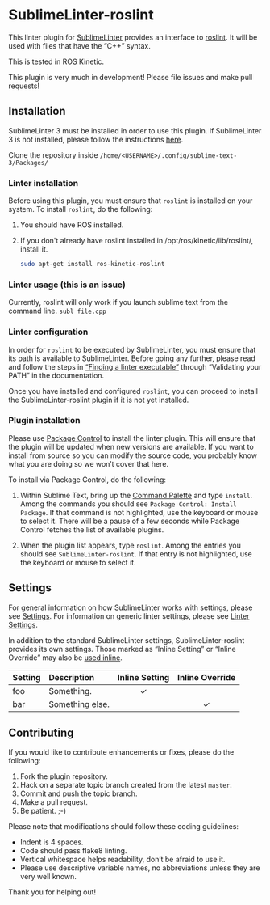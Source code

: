 SublimeLinter-roslint
================================

This linter plugin for [SublimeLinter][docs] provides an interface to [roslint](http://wiki.ros.org/roslint). It will be used with files that have the “C++” syntax.

This is tested in ROS Kinetic.

This plugin is very much in development!  Please file issues and make pull requests!

## Installation
SublimeLinter 3 must be installed in order to use this plugin. If SublimeLinter 3 is not installed, please follow the instructions [here][installation].

Clone the repository inside `/home/<USERNAME>/.config/sublime-text-3/Packages/`

### Linter installation
Before using this plugin, you must ensure that `roslint` is installed on your system. To install `roslint`, do the following:

1. You should have ROS installed.

2. If you don't already have roslint installed in /opt/ros/kinetic/lib/roslint/, install it.
   ```bash
   sudo apt-get install ros-kinetic-roslint
   ```
### Linter usage (this is an issue)
Currently, roslint will only work if you launch sublime text from the command line.
`subl file.cpp`

### Linter configuration
In order for `roslint` to be executed by SublimeLinter, you must ensure that its path is available to SublimeLinter. Before going any further, please read and follow the steps in [“Finding a linter executable”](http://sublimelinter.readthedocs.org/en/latest/troubleshooting.html#finding-a-linter-executable) through “Validating your PATH” in the documentation.

Once you have installed and configured `roslint`, you can proceed to install the SublimeLinter-roslint plugin if it is not yet installed.

### Plugin installation
Please use [Package Control][pc] to install the linter plugin. This will ensure that the plugin will be updated when new versions are available. If you want to install from source so you can modify the source code, you probably know what you are doing so we won’t cover that here.

To install via Package Control, do the following:

1. Within Sublime Text, bring up the [Command Palette][cmd] and type `install`. Among the commands you should see `Package Control: Install Package`. If that command is not highlighted, use the keyboard or mouse to select it. There will be a pause of a few seconds while Package Control fetches the list of available plugins.

1. When the plugin list appears, type `roslint`. Among the entries you should see `SublimeLinter-roslint`. If that entry is not highlighted, use the keyboard or mouse to select it.

## Settings
For general information on how SublimeLinter works with settings, please see [Settings][settings]. For information on generic linter settings, please see [Linter Settings][linter-settings].

In addition to the standard SublimeLinter settings, SublimeLinter-roslint provides its own settings. Those marked as “Inline Setting” or “Inline Override” may also be [used inline][inline-settings].

|Setting|Description|Inline Setting|Inline Override|
|:------|:----------|:------------:|:-------------:|
|foo|Something.|&#10003;| |
|bar|Something else.| |&#10003;|

## Contributing
If you would like to contribute enhancements or fixes, please do the following:

1. Fork the plugin repository.
1. Hack on a separate topic branch created from the latest `master`.
1. Commit and push the topic branch.
1. Make a pull request.
1. Be patient.  ;-)

Please note that modifications should follow these coding guidelines:

- Indent is 4 spaces.
- Code should pass flake8 linting.
- Vertical whitespace helps readability, don’t be afraid to use it.
- Please use descriptive variable names, no abbreviations unless they are very well known.

Thank you for helping out!

[docs]: http://sublimelinter.readthedocs.org
[installation]: http://sublimelinter.readthedocs.org/en/latest/installation.html
[locating-executables]: http://sublimelinter.readthedocs.org/en/latest/usage.html#how-linter-executables-are-located
[pc]: https://sublime.wbond.net/installation
[cmd]: http://docs.sublimetext.info/en/sublime-text-3/extensibility/command_palette.html
[settings]: http://sublimelinter.readthedocs.org/en/latest/settings.html
[linter-settings]: http://sublimelinter.readthedocs.org/en/latest/linter_settings.html
[inline-settings]: http://sublimelinter.readthedocs.org/en/latest/settings.html#inline-settings
